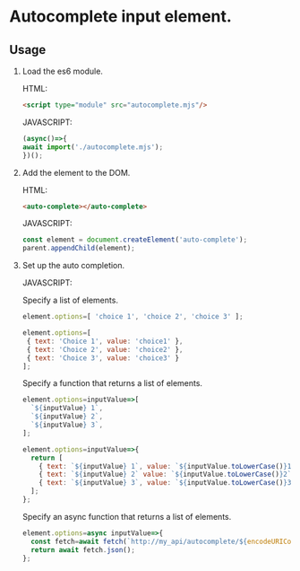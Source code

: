 # Autocomplete input element.

## Usage

1. Load the es6 module.

    HTML:
    ```html
    <script type="module" src="autocomplete.mjs"/>
    ```
 
    JAVASCRIPT:
    ```javascript 1.7
    (async()=>{
    await import('./autocomplete.mjs');
    })();
    ```

2. Add the element to the DOM.

    HTML:
    ```html
    <auto-complete></auto-complete>
    ```
    JAVASCRIPT:
    ```javascript 1.7
    const element = document.createElement('auto-complete');
    parent.appendChild(element);
    ```
    
3. Set up the auto completion.

    JAVASCRIPT:
    
    Specify a list of elements.
    
    ```javascript 1.7
    element.options=[ 'choice 1', 'choice 2', 'choice 3' ];
    ```

    ```javascript 1.7
    element.options=[ 
     { text: 'Choice 1', value: 'choice1' }, 
     { text: 'Choice 2', value: 'choice2' },
     { text: 'Choice 3', value: 'choice3' } 
    ];
    ```
   
   Specify a function that returns a list of elements.
   
   ```javascript 1.7
   element.options=inputValue=>[
     `${inputValue} 1`,
     `${inputValue} 2`,
     `${inputValue} 3`,
   ];       
   ```
   
   ```javascript 1.7
   element.options=inputValue=>{
     return [ 
       { text: `${inputValue} 1`, value: `${inputValue.toLowerCase()}1` }, 
       { text: `${inputValue} 2` value: `${inputValue.toLowerCase()}2` },
       { text: `${inputValue} 3`, value: `${inputValue.toLowerCase()}3` } 
     ];
   };
   ```

    Specify an async function that returns a list of elements.
    
    ```javascript 1.7
    element.options=async inputValue=>{
      const fetch=await fetch(`http://my_api/autocomplete/${encodeURIComponent(inputValue)}`);
      return await fetch.json();
    };
   ```
